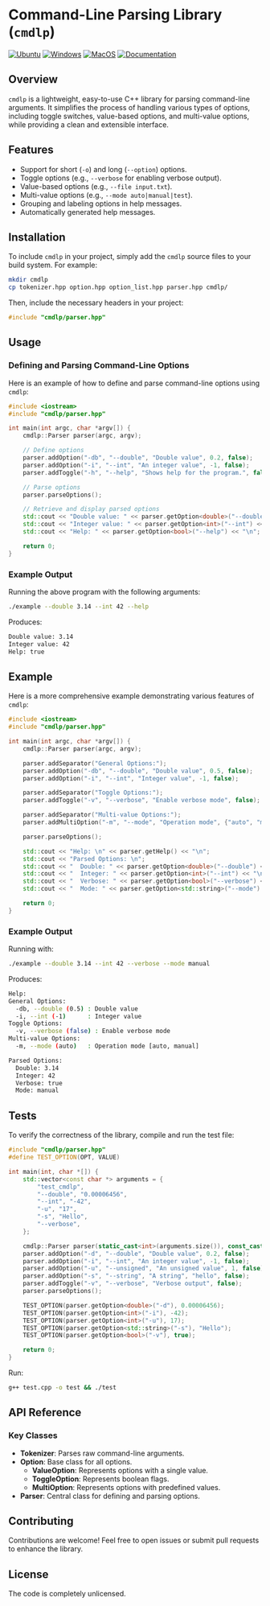 # Command-Line Parsing Library (`cmdlp`)

[![Ubuntu](https://github.com/Galfurian/cmdlp/actions/workflows/ubuntu.yml/badge.svg)](https://github.com/Galfurian/cmdlp/actions/workflows/ubuntu.yml)
[![Windows](https://github.com/Galfurian/cmdlp/actions/workflows/windows.yml/badge.svg)](https://github.com/Galfurian/cmdlp/actions/workflows/windows.yml)
[![MacOS](https://github.com/Galfurian/cmdlp/actions/workflows/macos.yml/badge.svg)](https://github.com/Galfurian/cmdlp/actions/workflows/macos.yml)
[![Documentation](https://github.com/Galfurian/cmdlp/actions/workflows/documentation.yml/badge.svg)](https://github.com/Galfurian/cmdlp/actions/workflows/documentation.yml)

## Overview

`cmdlp` is a lightweight, easy-to-use C++ library for parsing command-line arguments. It simplifies the process of handling various types of options, including toggle switches, value-based options, and multi-value options, while providing a clean and extensible interface.

## Features

- Support for short (`-o`) and long (`--option`) options.
- Toggle options (e.g., `--verbose` for enabling verbose output).
- Value-based options (e.g., `--file input.txt`).
- Multi-value options (e.g., `--mode auto|manual|test`).
- Grouping and labeling options in help messages.
- Automatically generated help messages.

## Installation

To include `cmdlp` in your project, simply add the `cmdlp` source files to your build system. For example:

```bash
mkdir cmdlp
cp tokenizer.hpp option.hpp option_list.hpp parser.hpp cmdlp/
```

Then, include the necessary headers in your project:

```cpp
#include "cmdlp/parser.hpp"
```

## Usage

### Defining and Parsing Command-Line Options

Here is an example of how to define and parse command-line options using `cmdlp`:

```cpp
#include <iostream>
#include "cmdlp/parser.hpp"

int main(int argc, char *argv[]) {
    cmdlp::Parser parser(argc, argv);

    // Define options
    parser.addOption("-db", "--double", "Double value", 0.2, false);
    parser.addOption("-i", "--int", "An integer value", -1, false);
    parser.addToggle("-h", "--help", "Shows help for the program.", false);

    // Parse options
    parser.parseOptions();

    // Retrieve and display parsed options
    std::cout << "Double value: " << parser.getOption<double>("--double") << "\n";
    std::cout << "Integer value: " << parser.getOption<int>("--int") << "\n";
    std::cout << "Help: " << parser.getOption<bool>("--help") << "\n";

    return 0;
}
```

### Example Output

Running the above program with the following arguments:

```bash
./example --double 3.14 --int 42 --help
```

Produces:

```bash
Double value: 3.14
Integer value: 42
Help: true
```

## Example

Here is a more comprehensive example demonstrating various features of `cmdlp`:

```cpp
#include <iostream>
#include "cmdlp/parser.hpp"

int main(int argc, char *argv[]) {
    cmdlp::Parser parser(argc, argv);

    parser.addSeparator("General Options:");
    parser.addOption("-db", "--double", "Double value", 0.5, false);
    parser.addOption("-i", "--int", "Integer value", -1, false);

    parser.addSeparator("Toggle Options:");
    parser.addToggle("-v", "--verbose", "Enable verbose mode", false);

    parser.addSeparator("Multi-value Options:");
    parser.addMultiOption("-m", "--mode", "Operation mode", {"auto", "manual"}, "auto");

    parser.parseOptions();

    std::cout << "Help: \n" << parser.getHelp() << "\n";
    std::cout << "Parsed Options: \n";
    std::cout << "  Double: " << parser.getOption<double>("--double") << "\n";
    std::cout << "  Integer: " << parser.getOption<int>("--int") << "\n";
    std::cout << "  Verbose: " << parser.getOption<bool>("--verbose") << "\n";
    std::cout << "  Mode: " << parser.getOption<std::string>("--mode") << "\n";

    return 0;
}
```

### Example Output

Running with:

```bash
./example --double 3.14 --int 42 --verbose --mode manual
```

Produces:

```bash
Help:
General Options:
  -db, --double (0.5) : Double value
  -i, --int (-1)      : Integer value
Toggle Options:
  -v, --verbose (false) : Enable verbose mode
Multi-value Options:
  -m, --mode (auto)   : Operation mode [auto, manual]

Parsed Options:
  Double: 3.14
  Integer: 42
  Verbose: true
  Mode: manual
```

## Tests

To verify the correctness of the library, compile and run the test file:

```cpp
#include "cmdlp/parser.hpp"
#define TEST_OPTION(OPT, VALUE)                                                              if (OPT != VALUE) {                                                                          std::cerr << "The option `" << OPT << "` is different than `" << VALUE << "`\n";         std::cerr << parser.getHelp() << "\n";                                                  return 1;                                                                            }

int main(int, char *[]) {
    std::vector<const char *> arguments = {
        "test_cmdlp",
        "--double", "0.00006456",
        "--int", "-42",
        "-u", "17",
        "-s", "Hello",
        "--verbose",
    };

    cmdlp::Parser parser(static_cast<int>(arguments.size()), const_cast<char **>(arguments.data()));
    parser.addOption("-d", "--double", "Double value", 0.2, false);
    parser.addOption("-i", "--int", "An integer value", -1, false);
    parser.addOption("-u", "--unsigned", "An unsigned value", 1, false);
    parser.addOption("-s", "--string", "A string", "hello", false);
    parser.addToggle("-v", "--verbose", "Verbose output", false);
    parser.parseOptions();

    TEST_OPTION(parser.getOption<double>("-d"), 0.00006456);
    TEST_OPTION(parser.getOption<int>("-i"), -42);
    TEST_OPTION(parser.getOption<int>("-u"), 17);
    TEST_OPTION(parser.getOption<std::string>("-s"), "Hello");
    TEST_OPTION(parser.getOption<bool>("-v"), true);

    return 0;
}
```

Run:

```bash
g++ test.cpp -o test && ./test
```

## API Reference

### Key Classes

- **Tokenizer**: Parses raw command-line arguments.
- **Option**: Base class for all options.
  - **ValueOption**: Represents options with a single value.
  - **ToggleOption**: Represents boolean flags.
  - **MultiOption**: Represents options with predefined values.
- **Parser**: Central class for defining and parsing options.

## Contributing

Contributions are welcome! Feel free to open issues or submit pull requests to enhance the library.

## License

The code is completely unlicensed.
